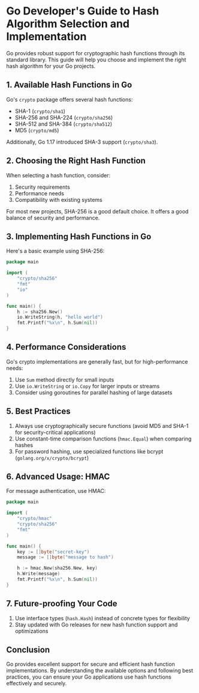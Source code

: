 # Go Developer's Guide to Hash Algorithm Selection and Implementation

Go provides robust support for cryptographic hash functions through its standard library. This guide will help you choose and implement the right hash algorithm for your Go projects.

## 1. Available Hash Functions in Go

Go's `crypto` package offers several hash functions:

- SHA-1 (`crypto/sha1`)
- SHA-256 and SHA-224 (`crypto/sha256`)
- SHA-512 and SHA-384 (`crypto/sha512`)
- MD5 (`crypto/md5`)

Additionally, Go 1.17 introduced SHA-3 support (`crypto/sha3`).

## 2. Choosing the Right Hash Function

When selecting a hash function, consider:

1. Security requirements
2. Performance needs
3. Compatibility with existing systems

For most new projects, SHA-256 is a good default choice. It offers a good balance of security and performance.

## 3. Implementing Hash Functions in Go

Here's a basic example using SHA-256:

```go
package main

import (
    "crypto/sha256"
    "fmt"
    "io"
)

func main() {
    h := sha256.New()
    io.WriteString(h, "hello world")
    fmt.Printf("%x\n", h.Sum(nil))
}
```

## 4. Performance Considerations

Go's crypto implementations are generally fast, but for high-performance needs:

1. Use `Sum` method directly for small inputs
2. Use `io.WriteString` or `io.Copy` for larger inputs or streams
3. Consider using goroutines for parallel hashing of large datasets

## 5. Best Practices

1. Always use cryptographically secure functions (avoid MD5 and SHA-1 for security-critical applications)
2. Use constant-time comparison functions (`hmac.Equal`) when comparing hashes
3. For password hashing, use specialized functions like bcrypt (`golang.org/x/crypto/bcrypt`)

## 6. Advanced Usage: HMAC

For message authentication, use HMAC:

```go
package main

import (
    "crypto/hmac"
    "crypto/sha256"
    "fmt"
)

func main() {
    key := []byte("secret-key")
    message := []byte("message to hash")

    h := hmac.New(sha256.New, key)
    h.Write(message)
    fmt.Printf("%x\n", h.Sum(nil))
}
```

## 7. Future-proofing Your Code

1. Use interface types (`hash.Hash`) instead of concrete types for flexibility
2. Stay updated with Go releases for new hash function support and optimizations

## Conclusion

Go provides excellent support for secure and efficient hash function implementations. By understanding the available options and following best practices, you can ensure your Go applications use hash functions effectively and securely.
